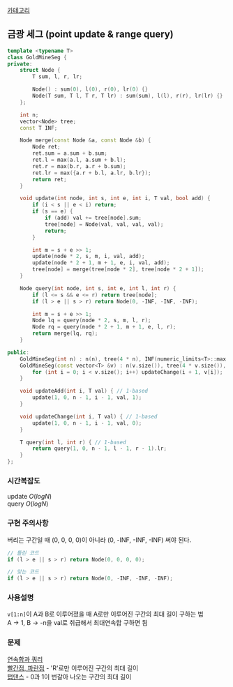 [카테고리](/README.md)
## 금광 세그 (point update & range query)
```cpp
template <typename T>
class GoldMineSeg {
private:
    struct Node {
        T sum, l, r, lr;

        Node() : sum(0), l(0), r(0), lr(0) {}
        Node(T sum, T l, T r, T lr) : sum(sum), l(l), r(r), lr(lr) {}
    };

    int n;
    vector<Node> tree;
    const T INF;

    Node merge(const Node &a, const Node &b) {
        Node ret;
        ret.sum = a.sum + b.sum;
        ret.l = max(a.l, a.sum + b.l);
        ret.r = max(b.r, a.r + b.sum);
        ret.lr = max({a.r + b.l, a.lr, b.lr});
        return ret;
    }

    void update(int node, int s, int e, int i, T val, bool add) {
        if (i < s || e < i) return;
        if (s == e) {
            if (add) val += tree[node].sum;
            tree[node] = Node(val, val, val, val);
            return;
        }

        int m = s + e >> 1;
        update(node * 2, s, m, i, val, add);
        update(node * 2 + 1, m + 1, e, i, val, add);
        tree[node] = merge(tree[node * 2], tree[node * 2 + 1]);
    }

    Node query(int node, int s, int e, int l, int r) {
        if (l <= s && e <= r) return tree[node];
        if (l > e || s > r) return Node(0, -INF, -INF, -INF);

        int m = s + e >> 1;
        Node lq = query(node * 2, s, m, l, r);
        Node rq = query(node * 2 + 1, m + 1, e, l, r);
        return merge(lq, rq);
    }

public:
    GoldMineSeg(int n) : n(n), tree(4 * n), INF(numeric_limits<T>::max() >> 1) {}
    GoldMineSeg(const vector<T> &v) : n(v.size()), tree(4 * v.size()), INF(numeric_limits<T>::max() >> 1) {
        for (int i = 0; i < v.size(); i++) updateChange(i + 1, v[i]);
    }

    void updateAdd(int i, T val) { // 1-based
        update(1, 0, n - 1, i - 1, val, 1);
    }

    void updateChange(int i, T val) { // 1-based
        update(1, 0, n - 1, i - 1, val, 0);
    }

    T query(int l, int r) { // 1-based
        return query(1, 0, n - 1, l - 1, r - 1).lr;
    }
};
```
### 시간복잡도
update $O(logN)$   
query $O(logN)$   

### 구현 주의사항
버리는 구간일 때 (0, 0, 0, 0)이 아니라 (0, -INF, -INF, -INF) 써야 된다.
```cpp
// 틀린 코드
if (l > e || s > r) return Node(0, 0, 0, 0);

// 맞는 코드
if (l > e || s > r) return Node(0, -INF, -INF, -INF);
```

### 사용설명
`v[1:n]`이 A과 B로 이루어졌을 때 A로만 이루어진 구간의 최대 길이 구하는 법   
A -> 1, B -> -n을 val로 취급해서 최대연속합 구하면 됨   

### 문제
[연속합과 쿼리](https://www.acmicpc.net/problem/16993)   
[빨간점, 파란점](https://www.acmicpc.net/problem/3121) - 'R'로만 이루어진 구간의 최대 길이   
[탭댄스](https://www.acmicpc.net/problem/2849) - 0과 1이 번갈아 나오는 구간의 최대 길이   